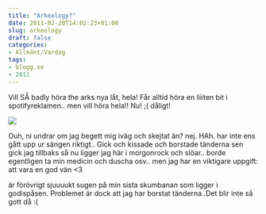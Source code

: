 ```yaml
---
title: "Arkeology?"
date: 2011-02-20T14:02:23+01:00
slug: arkeology
draft: false
categories:
- Allmänt/Vardag
tags:
- blogg.se
- 2011
---
```

Vill SÅ badly höra the arks nya låt, hela! Får alltid höra en liiiten bit i spotifyreklamen.. men vill höra hela!! Nu! ;( dåligt!  
  
![](/assets/images/blogg.se/esc07-se-theark_133605897.jpg)  
  
  
Ouh, ni undrar om jag begett mig iväg och skejtat än? nej. HAh. har inte ens gått upp ur sängen riktigt.. Gick och kissade och borstade tänderna sen gick jag tillbaks så nu ligger jag här i morgonrock och slöar.. borde egentligen ta min medicin och duscha osv.. men jag har en viktigare uppgift: att vara en god vän <3  
  
är förövrigt sjuuuukt sugen på min sista skumbanan som ligger i godispåsen. Problemet är dock att jag har borstat tänderna..Det blir inte så gott då :(